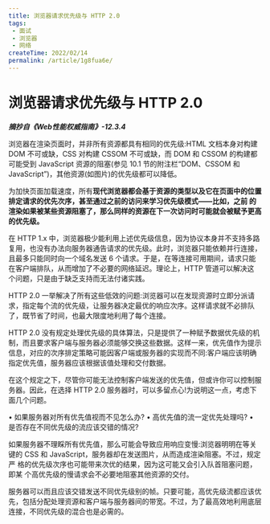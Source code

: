 ```yaml
---
title: 浏览器请求优先级与 HTTP 2.0
tags:
 - 面试
 - 浏览器
 - 网络
createTime: 2022/02/14
permalink: /article/1g8fua6e/
---
```

# 浏览器请求优先级与 HTTP 2.0

***摘抄自《Web性能权威指南》-12.3.4***

浏览器在渲染页面时，并非所有资源都具有相同的优先级:HTML 文档本身对构建 DOM 不可或缺，CSS 对构建 CSSOM 不可或缺，而 DOM 和 CSSOM 的构建都可能受到 JavaScript 资源的阻塞(参见 10.1 节的附注栏“DOM、CSSOM 和 JavaScript”)，其他资源(如图片)的优先级都可以降低。

为加快页面加载速度，所有**现代浏览器都会基于资源的类型以及它在页面中的位置排定请求的优先次序，甚至通过之前的访问来学习优先级模式——比如，之前 的渲染如果被某些资源阻塞了，那么同样的资源在下一次访问时可能就会被赋予更高的优先级。**

在 HTTP 1.x 中，浏览器极少能利用上述优先级信息，因为协议本身并不支持多路复用，也没有办法向服务器通告请求的优先级。此时，浏览器只能依赖并行连接， 且最多只能同时向一个域名发送 6 个请求。于是，在等连接可用期间，请求只能 在客户端排队，从而增加了不必要的网络延迟。理论上，HTTP 管道可以解决这 个问题，只是由于缺乏支持而无法付诸实践。

HTTP 2.0 一举解决了所有这些低效的问题:浏览器可以在发现资源时立即分派请 求，指定每个流的优先级，让服务器决定最优的响应次序。这样请求就不必排队 了，既节省了时间，也最大限度地利用了每个连接。



HTTP 2.0 没有规定处理优先级的具体算法，只是提供了一种赋予数据优先级的机 制，而且要求客户端与服务器必须能够交换这些数据。这样一来，优先值作为提示 信息，对应的次序排定策略可能因客户端或服务器的实现而不同:客户端应该明确 指定优先值，服务器应该根据该值处理和交付数据。

在这个规定之下，尽管你可能无法控制客户端发送的优先值，但或许你可以控制服 务器。因此，在选择 HTTP 2.0 服务器时，可以多留点心!为说明这一点，考虑下 面几个问题。

• 如果服务器对所有优先值视而不见怎么办? • 高优先值的流一定优先处理吗?
 • 是否存在不同优先级的流应该交错的情况?

如果服务器不理睬所有优先值，那么可能会导致应用响应变慢:浏览器明明在等关 键的 CSS 和 JavaScript，服务器却在发送图片，从而造成渲染阻塞。不过，规定严 格的优先级次序也可能带来次优的结果，因为这可能又会引入队首阻塞问题，即某 个高优先级的慢请求会不必要地阻塞其他资源的交付。

服务器可以而且应该交错发送不同优先级别的帧。只要可能，高优先级流都应该优先，包括分配处理资源和客户端与服务器间的带宽。不过，为了最高效地利用底层 连接，不同优先级的混合也是必需的。